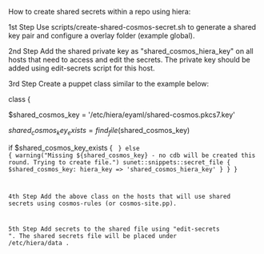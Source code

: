 How to create shared secrets within a repo using hiera:

1st Step
 Use scripts/create-shared-cosmos-secret.sh to generate a shared key pair and configure a overlay folder (example global).

2nd Step
 Add the shared private key as "shared_cosmos_hiera_key" on all hosts that need to access and edit the secrets. The private key should be added using edit-secrets script for this host.

3rd Step
 Create a puppet class similar to the example below:

 class <CLASS-NAME> {

  $shared_cosmos_key = '/etc/hiera/eyaml/shared-cosmos.pkcs7.key'

  $shared_cosmos_key_exists = find_file($shared_cosmos_key)

  if $shared_cosmos_key_exists {
    <CODE USING THE SHARED SECRET>
  }
  else {
    warning("Missing ${shared_cosmos_key} - no cdb will be created this round. Trying to create file.")
    sunet::snippets::secret_file { $shared_cosmos_key: hiera_key => 'shared_cosmos_hiera_key' }
  }
}

4th Step
 Add the above class on the hosts that will use shared secrets using cosmos-rules (or cosmos-site.pp).

5th Step
 Add secrets to the shared file using "edit-secrets <host> <overlay-folder>". The shared secrets file will be placed under <overlay-folder>/etc/hiera/data .


